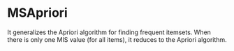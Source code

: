 # MSApriori
It generalizes the Apriori algorithm for finding frequent itemsets. When there is only one MIS value (for all items), it reduces to the Apriori algorithm. 
